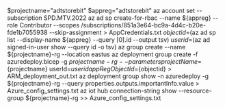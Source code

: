 $projectname="adtstorebit"
$appreg="adtstorebit"
az account set --subscription SPD.MTV.2022
az ad sp create-for-rbac --name ${appreg} --role Contributor --scopes /subscriptions/851a3e64-bc9a-4d4c-b20e-fde1b7055938 --skip-assignment > AppCredentials.txt
$objectid=$(az ad sp list --display-name ${appreg} --query [0].id --output tsv)
$userid=$(az ad signed-in-user show --query id -o tsv)
az group create --name ${projectname}-rg --location eastus
az deployment group create -f azuredeploy.bicep -g ${projectname}-rg --parameters projectName=${projectname} userId=${userid} appRegObjectId=${objectid} > ARM_deployment_out.txt
az deployment group show -n azuredeploy -g ${projectname}-rg --query properties.outputs.importantInfo.value > Azure_config_settings.txt
az iot hub connection-string show --resource-group ${projectname}-rg >> Azure_config_settings.txt
